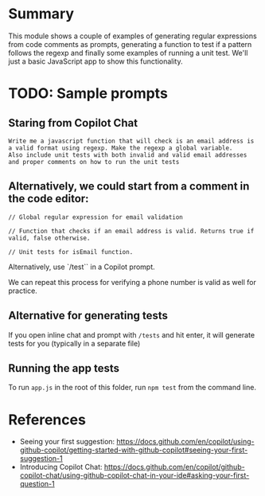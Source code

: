 # Summary

This module shows a couple of examples of generating regular expressions from code comments as prompts, generating a function to test if a pattern follows the regexp and finally some examples of running a unit test.
We'll just a basic JavaScript app to show this functionality.

# TODO: Sample prompts

## Staring from Copilot Chat
``` 
Write me a javascript function that will check is an email address is a valid format using regexp. Make the regexp a global variable. 
Also include unit tests with both invalid and valid email addresses and proper comments on how to run the unit tests
```

## Alternatively, we could start from a comment in the code editor:

```
// Global regular expression for email validation
```

```
// Function that checks if an email address is valid. Returns true if valid, false otherwise.
```

```
// Unit tests for isEmail function.  
```

Alternatively, use `/test`` in a Copilot prompt.

We can repeat this process for verifying a phone number is valid as well for practice.

## Alternative for generating tests

If you open inline chat and prompt with `/tests` and hit enter, it will generate tests for you (typically in a separate file)

## Running the app tests

To run `app.js` in the root of this folder, run `npm test` from the command line.

# References

* Seeing your first suggestion: https://docs.github.com/en/copilot/using-github-copilot/getting-started-with-github-copilot#seeing-your-first-suggestion-1
* Introducing Copilot Chat: https://docs.github.com/en/copilot/github-copilot-chat/using-github-copilot-chat-in-your-ide#asking-your-first-question-1